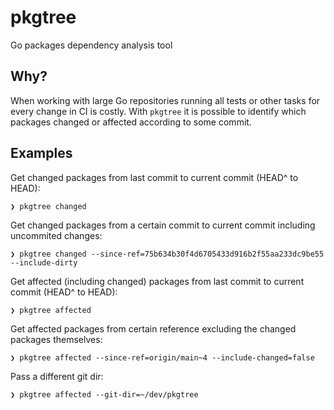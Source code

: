 # pkgtree

Go packages dependency analysis tool

## Why?

When working with large Go repositories running all tests or other tasks for every change in CI is costly.
With `pkgtree` it is possible to identify which packages changed or affected according to some commit.

## Examples

Get changed packages from last commit to current commit (HEAD^ to HEAD):
```
❯ pkgtree changed
```

Get changed packages from a certain commit to current commit including uncommited changes:
```
❯ pkgtree changed --since-ref=75b634b30f4d6705433d916b2f55aa233dc9be55 --include-dirty
```

Get affected (including changed) packages from last commit to current commit (HEAD^ to HEAD):
```
❯ pkgtree affected
```

Get affected packages from certain reference excluding the changed packages themselves:
```
❯ pkgtree affected --since-ref=origin/main~4 --include-changed=false
```

Pass a different git dir:
```
❯ pkgtree affected --git-dir=~/dev/pkgtree
```
